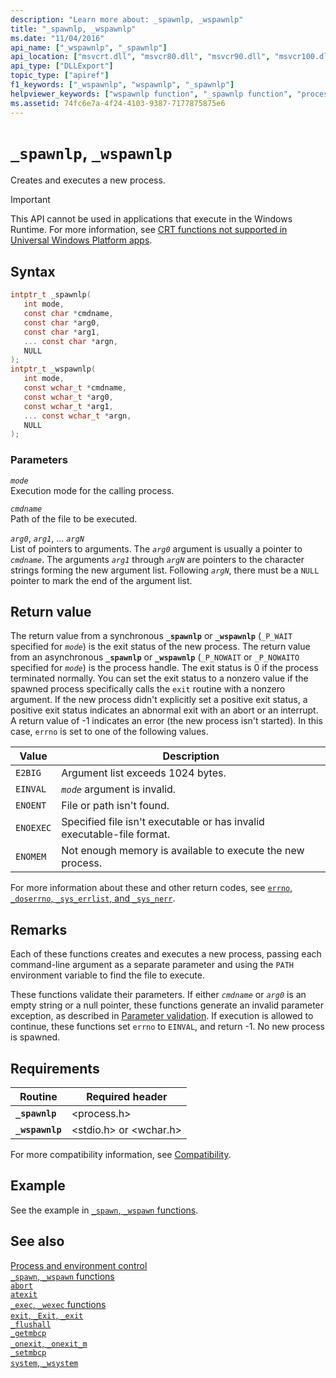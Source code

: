 ```yaml
---
description: "Learn more about: _spawnlp, _wspawnlp"
title: "_spawnlp, _wspawnlp"
ms.date: "11/04/2016"
api_name: ["_wspawnlp", "_spawnlp"]
api_location: ["msvcrt.dll", "msvcr80.dll", "msvcr90.dll", "msvcr100.dll", "msvcr100_clr0400.dll", "msvcr110.dll", "msvcr110_clr0400.dll", "msvcr120.dll", "msvcr120_clr0400.dll", "ucrtbase.dll", "api-ms-win-crt-process-l1-1-0.dll"]
api_type: ["DLLExport"]
topic_type: ["apiref"]
f1_keywords: ["_wspawnlp", "wspawnlp", "_spawnlp"]
helpviewer_keywords: ["wspawnlp function", "_spawnlp function", "processes, creating", "processes, executing new", "_wspawnlp function", "process creation", "spawnlp function"]
ms.assetid: 74fc6e7a-4f24-4103-9387-7177875875e6
---
```

# `_spawnlp`, `_wspawnlp`

Creates and executes a new process.

> [!IMPORTANT]
> This API cannot be used in applications that execute in the Windows Runtime. For more information, see [CRT functions not supported in Universal Windows Platform apps](../../cppcx/crt-functions-not-supported-in-universal-windows-platform-apps.md).

## Syntax

```C
intptr_t _spawnlp(
   int mode,
   const char *cmdname,
   const char *arg0,
   const char *arg1,
   ... const char *argn,
   NULL
);
intptr_t _wspawnlp(
   int mode,
   const wchar_t *cmdname,
   const wchar_t *arg0,
   const wchar_t *arg1,
   ... const wchar_t *argn,
   NULL
);
```

### Parameters

*`mode`*\
Execution mode for the calling process.

*`cmdname`*\
Path of the file to be executed.

*`arg0`*, *`arg1`*, ... *`argN`*\
List of pointers to arguments. The *`arg0`* argument is usually a pointer to *`cmdname`*. The arguments *`arg1`* through *`argN`* are pointers to the character strings forming the new argument list. Following *`argN`*, there must be a `NULL` pointer to mark the end of the argument list.

## Return value

The return value from a synchronous **`_spawnlp`** or **`_wspawnlp`** (`_P_WAIT` specified for *`mode`*) is the exit status of the new process. The return value from an asynchronous **`_spawnlp`** or **`_wspawnlp`** (`_P_NOWAIT` or `_P_NOWAITO` specified for *`mode`*) is the process handle. The exit status is 0 if the process terminated normally. You can set the exit status to a nonzero value if the spawned process specifically calls the `exit` routine with a nonzero argument. If the new process didn't explicitly set a positive exit status, a positive exit status indicates an abnormal exit with an abort or an interrupt. A return value of -1 indicates an error (the new process isn't started). In this case, `errno` is set to one of the following values.

| Value | Description |
|-|-|
| `E2BIG` | Argument list exceeds 1024 bytes. |
| `EINVAL` | *`mode`* argument is invalid. |
| `ENOENT` | File or path isn't found. |
| `ENOEXEC` | Specified file isn't executable or has invalid executable-file format. |
| `ENOMEM` | Not enough memory is available to execute the new process. |

For more information about these and other return codes, see [`errno`, `_doserrno`, `_sys_errlist`, and `_sys_nerr`](../errno-doserrno-sys-errlist-and-sys-nerr.md).

## Remarks

Each of these functions creates and executes a new process, passing each command-line argument as a separate parameter and using the `PATH` environment variable to find the file to execute.

These functions validate their parameters. If either *`cmdname`* or *`arg0`* is an empty string or a null pointer, these functions generate an invalid parameter exception, as described in [Parameter validation](../parameter-validation.md). If execution is allowed to continue, these functions set `errno` to `EINVAL`, and return -1. No new process is spawned.

## Requirements

| Routine | Required header |
|---|---|
| **`_spawnlp`** | \<process.h> |
| **`_wspawnlp`** | \<stdio.h> or \<wchar.h> |

For more compatibility information, see [Compatibility](../compatibility.md).

## Example

See the example in [`_spawn`, `_wspawn` functions](../spawn-wspawn-functions.md).

## See also

[Process and environment control](../process-and-environment-control.md)\
[`_spawn`, `_wspawn` functions](../spawn-wspawn-functions.md)\
[`abort`](abort.md)\
[`atexit`](atexit.md)\
[`_exec`, `_wexec` functions](../exec-wexec-functions.md)\
[`exit`, `_Exit`, `_exit`](exit-exit-exit.md)\
[`_flushall`](flushall.md)\
[`_getmbcp`](getmbcp.md)\
[`_onexit`, `_onexit_m`](onexit-onexit-m.md)\
[`_setmbcp`](setmbcp.md)\
[`system`, `_wsystem`](system-wsystem.md)
